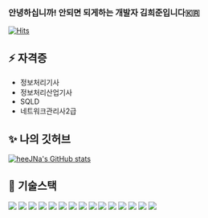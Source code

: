 ### 안녕하십니까! 안되면 되게하는 개발자 김희준입니다🇰🇷
[![Hits](https://hits.seeyoufarm.com/api/count/incr/badge.svg?url=https%3A%2F%2Fgithub.com%2FheeJNa)](https://hits.seeyoufarm.com)
<!--
**heeJNa/heeJNa** is a ✨ _special_ ✨ repository because its `README.md` (this file) appears on your GitHub profile.

Here are some ideas to get you started:

- 🔭 I’m currently working on ...
- 🌱 I’m currently learning ...
- 👯 I’m looking to collaborate on ...
- 🤔 I’m looking for help with ...
- 💬 Ask me about ...
- 📫 How to reach me: ...
- 😄 Pronouns: ...
- ⚡ Fun fact: ...
-->

## ⚡ 자격증
+ 정보처리기사
+ 정보처리산업기사
+ SQLD
+ 네트워크관리사2급

## ✨ 나의 깃허브

<p align="center">
  
[![heeJNa's GitHub stats](https://github-readme-stats.vercel.app/api/pin/?username=heeJNa&show_icons=true&theme=radical)](https://github.com/heeJNa/github-readme-stats)

 </p>
 
## 🌱 기술스택
<img src="https://img.shields.io/badge/Windows-0078D6?style=flat-square&logo=windows&logoColor=white&link=https://github.com/heeJNa"> <img src="https://img.shields.io/badge/iOS-000000?style=flat-square&logo=ios&logoColor=white&link=https://github.com/heeJNa"> <img src="https://img.shields.io/badge/Ubuntu-E95420?style=flat-square&logo=ubuntu&logoColor=white&link=https://github.com/heeJNa"> <img src="https://img.shields.io/badge/Java-007396?style=flat-square&logo=Java&logoColor=white&link=https://github.com/heeJNa"> <img src="https://img.shields.io/badge/Spring-6DB33F?style=flat-square&logo=Spring&logoColor=white&link=https://github.com/heeJNa"> <img src="https://img.shields.io/badge/SpringBoot-6DB33F?style=flat-square&logo=SpringBoot&logoColor=white&link=https://github.com/heeJNa"> <img
src="https://img.shields.io/badge/HTML5-E34F26?style=flat-square&logo=HTML5&logoColor=white&link=https://github.com/heeJNa"> <img src="https://img.shields.io/badge/CSS3-1572B6?style=flat-square&logo=CSS3&logoColor=white&link=https://github.com/heeJNa"> <img src="https://img.shields.io/badge/JavaScript-F7DF1E?style=flat-square&logo=JavaScript&logoColor=white&link=https://github.com/heeJNa"> <img src="https://img.shields.io/badge/MySQL-4479A1?style=flat-square&logo=MySQL&logoColor=white&link=https://github.com/heeJNa"> <img src="https://img.shields.io/badge/OracleDB-F80000?style=flat-square&logo=Oracle&logoColor=white&link=https://github.com/heeJNa"> <img src="https://img.shields.io/badge/React-20232A?style=flat-square&logo=react&logoColor=61DAFB&link=https://github.com/heeJNa"> <img src="https://img.shields.io/badge/Vue.js-35495E?style=flat-square&logo=vue.js&logoColor=4FC08D&link=https://github.com/heeJNa"> <img src="https://img.shields.io/badge/jQuery-0769AD?style=flat-square&logo=jquery&logoColor=white&link=https://github.com/heeJNa"> <img src="https://img.shields.io/badge/Kotlin-0095D5?style=flat-square&logo=Kotlin&logoColor=white&link=https://github.com/heeJNa">



